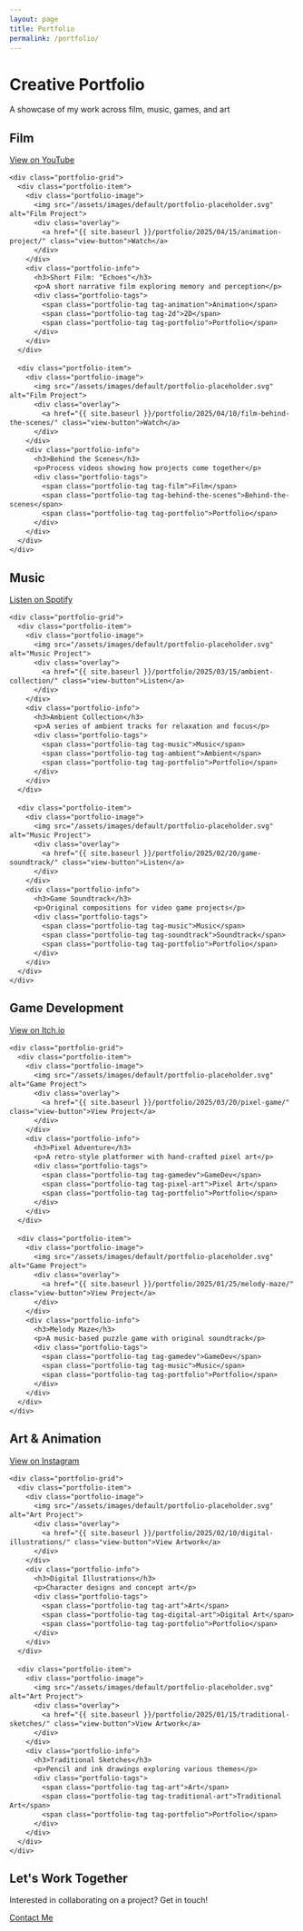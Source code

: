 ```yaml
---
layout: page
title: Portfolio
permalink: /portfolio/
---
```


<div class="portfolio-page">
  <div class="portfolio-header">
    <h1>Creative Portfolio</h1>
    <p class="subtitle">A showcase of my work across film, music, games, and art</p>
  </div>
  <!-- Film Section -->
  <section class="portfolio-section" id="film">
    <div class="section-header">
      <h2>Film</h2>
      <a href="https://www.youtube.com/@SolarSproutFilms" class="platform-link" target="_blank">
        <i class="fab fa-youtube"></i> View on YouTube
      </a>
    </div>
    
    <div class="portfolio-grid">
      <div class="portfolio-item">
        <div class="portfolio-image">
          <img src="/assets/images/default/portfolio-placeholder.svg" alt="Film Project">
          <div class="overlay">
            <a href="{{ site.baseurl }}/portfolio/2025/04/15/animation-project/" class="view-button">Watch</a>
          </div>
        </div>
        <div class="portfolio-info">
          <h3>Short Film: "Echoes"</h3>
          <p>A short narrative film exploring memory and perception</p>
          <div class="portfolio-tags">
            <span class="portfolio-tag tag-animation">Animation</span>
            <span class="portfolio-tag tag-2d">2D</span>
            <span class="portfolio-tag tag-portfolio">Portfolio</span>
          </div>
        </div>
      </div>
      
      <div class="portfolio-item">
        <div class="portfolio-image">
          <img src="/assets/images/default/portfolio-placeholder.svg" alt="Film Project">
          <div class="overlay">
            <a href="{{ site.baseurl }}/portfolio/2025/04/10/film-behind-the-scenes/" class="view-button">Watch</a>
          </div>
        </div>
        <div class="portfolio-info">
          <h3>Behind the Scenes</h3>
          <p>Process videos showing how projects come together</p>
          <div class="portfolio-tags">
            <span class="portfolio-tag tag-film">Film</span>
            <span class="portfolio-tag tag-behind-the-scenes">Behind-the-scenes</span>
            <span class="portfolio-tag tag-portfolio">Portfolio</span>
          </div>
        </div>
      </div>
    </div>
  </section>

  <!-- Music Section -->
  <section class="portfolio-section" id="music">
    <div class="section-header">
      <h2>Music</h2>
      <a href="https://spotify.com/" class="platform-link" target="_blank">
        <i class="fab fa-spotify"></i> Listen on Spotify
      </a>
    </div>
    
    <div class="portfolio-grid">
      <div class="portfolio-item">
        <div class="portfolio-image">
          <img src="/assets/images/default/portfolio-placeholder.svg" alt="Music Project">
          <div class="overlay">
            <a href="{{ site.baseurl }}/portfolio/2025/03/15/ambient-collection/" class="view-button">Listen</a>
          </div>
        </div>
        <div class="portfolio-info">
          <h3>Ambient Collection</h3>
          <p>A series of ambient tracks for relaxation and focus</p>
          <div class="portfolio-tags">
            <span class="portfolio-tag tag-music">Music</span>
            <span class="portfolio-tag tag-ambient">Ambient</span>
            <span class="portfolio-tag tag-portfolio">Portfolio</span>
          </div>
        </div>
      </div>
      
      <div class="portfolio-item">
        <div class="portfolio-image">
          <img src="/assets/images/default/portfolio-placeholder.svg" alt="Music Project">
          <div class="overlay">
            <a href="{{ site.baseurl }}/portfolio/2025/02/20/game-soundtrack/" class="view-button">Listen</a>
          </div>
        </div>
        <div class="portfolio-info">
          <h3>Game Soundtrack</h3>
          <p>Original compositions for video game projects</p>
          <div class="portfolio-tags">
            <span class="portfolio-tag tag-music">Music</span>
            <span class="portfolio-tag tag-soundtrack">Soundtrack</span>
            <span class="portfolio-tag tag-portfolio">Portfolio</span>
          </div>
        </div>
      </div>
    </div>
  </section>
  
  <!-- Game Development Section -->
  <section class="portfolio-section" id="gamedev">
    <div class="section-header">
      <h2>Game Development</h2>
      <a href="https://itch.io/" class="platform-link" target="_blank">
        <i class="fab fa-itch-io"></i> View on Itch.io
      </a>
    </div>
    
    <div class="portfolio-grid">
      <div class="portfolio-item">
        <div class="portfolio-image">
          <img src="/assets/images/default/portfolio-placeholder.svg" alt="Game Project">
          <div class="overlay">
            <a href="{{ site.baseurl }}/portfolio/2025/03/20/pixel-game/" class="view-button">View Project</a>
          </div>
        </div>
        <div class="portfolio-info">
          <h3>Pixel Adventure</h3>
          <p>A retro-style platformer with hand-crafted pixel art</p>
          <div class="portfolio-tags">
            <span class="portfolio-tag tag-gamedev">GameDev</span>
            <span class="portfolio-tag tag-pixel-art">Pixel Art</span>
            <span class="portfolio-tag tag-portfolio">Portfolio</span>
          </div>
        </div>
      </div>
      
      <div class="portfolio-item">
        <div class="portfolio-image">
          <img src="/assets/images/default/portfolio-placeholder.svg" alt="Game Project">
          <div class="overlay">
            <a href="{{ site.baseurl }}/portfolio/2025/01/25/melody-maze/" class="view-button">View Project</a>
          </div>
        </div>
        <div class="portfolio-info">
          <h3>Melody Maze</h3>
          <p>A music-based puzzle game with original soundtrack</p>
          <div class="portfolio-tags">
            <span class="portfolio-tag tag-gamedev">GameDev</span>
            <span class="portfolio-tag tag-music">Music</span>
            <span class="portfolio-tag tag-portfolio">Portfolio</span>
          </div>
        </div>
      </div>
    </div>
  </section>
  
  <!-- Art Section -->
  <section class="portfolio-section" id="art">
    <div class="section-header">
      <h2>Art & Animation</h2>
      <a href="https://instagram.com/" class="platform-link" target="_blank">
        <i class="fab fa-instagram"></i> View on Instagram
      </a>
    </div>
    
    <div class="portfolio-grid">
      <div class="portfolio-item">
        <div class="portfolio-image">
          <img src="/assets/images/default/portfolio-placeholder.svg" alt="Art Project">
          <div class="overlay">
            <a href="{{ site.baseurl }}/portfolio/2025/02/10/digital-illustrations/" class="view-button">View Artwork</a>
          </div>
        </div>
        <div class="portfolio-info">
          <h3>Digital Illustrations</h3>
          <p>Character designs and concept art</p>
          <div class="portfolio-tags">
            <span class="portfolio-tag tag-art">Art</span>
            <span class="portfolio-tag tag-digital-art">Digital Art</span>
            <span class="portfolio-tag tag-portfolio">Portfolio</span>
          </div>
        </div>
      </div>
      
      <div class="portfolio-item">
        <div class="portfolio-image">
          <img src="/assets/images/default/portfolio-placeholder.svg" alt="Art Project">
          <div class="overlay">
            <a href="{{ site.baseurl }}/portfolio/2025/01/15/traditional-sketches/" class="view-button">View Artwork</a>
          </div>
        </div>
        <div class="portfolio-info">
          <h3>Traditional Sketches</h3>
          <p>Pencil and ink drawings exploring various themes</p>
          <div class="portfolio-tags">
            <span class="portfolio-tag tag-art">Art</span>
            <span class="portfolio-tag tag-traditional-art">Traditional Art</span>
            <span class="portfolio-tag tag-portfolio">Portfolio</span>
          </div>
        </div>
      </div>
    </div>
  </section>
  
  <!-- Contact Section -->
  <section class="contact-section">
    <h2>Let's Work Together</h2>
    <p>Interested in collaborating on a project? Get in touch!</p>
    <a href="/about#contact" class="contact-button">Contact Me</a>
  </section>
</div>
